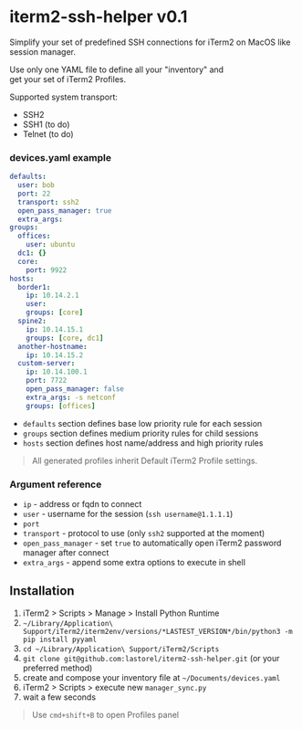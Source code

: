 # iterm2-ssh-helper v0.1

Simplify your set of predefined SSH connections for iTerm2 on MacOS like session manager.

Use only one YAML file to define all your "inventory" and  
get your set of iTerm2 Profiles.

Supported system transport:
- SSH2
- SSH1 (to do)
- Telnet (to do)

### devices.yaml example

```YAML
defaults:
  user: bob
  port: 22
  transport: ssh2
  open_pass_manager: true
  extra_args:
groups:
  offices:
    user: ubuntu
  dc1: {}
  core:
    port: 9922
hosts:
  border1:
    ip: 10.14.2.1
    user:
    groups: [core]
  spine2:
    ip: 10.14.15.1
    groups: [core, dc1]
  another-hostname:
    ip: 10.14.15.2
  custom-server:
    ip: 10.14.100.1
    port: 7722
    open_pass_manager: false
    extra_args: -s netconf
    groups: [offices]
```
- `defaults` section defines base low priority rule for each session
- `groups` section defines medium priority rules for child sessions
- `hosts` section defines host name/address and high priority rules

> All generated profiles inherit Default iTerm2 Profile settings.

### Argument reference

- `ip` - address or fqdn to connect
- `user` - username for the session (`ssh username@1.1.1.1`)
- `port`
- `transport` - protocol to use (only `ssh2` supported at the moment)
- `open_pass_manager` - set `true` to automatically open iTerm2 password manager after connect
- `extra_args` - append some extra options to execute in shell

## Installation

1. iTerm2 > Scripts > Manage > Install Python Runtime
2. `~/Library/Application\ Support/iTerm2/iterm2env/versions/*LASTEST_VERSION*/bin/python3 -m pip install pyyaml`
3. `cd ~/Library/Application\ Support/iTerm2/Scripts`
4. `git clone git@github.com:lastorel/iterm2-ssh-helper.git` (or your preferred method)
5. create and compose your inventory file at `~/Documents/devices.yaml`
6. iTerm2 > Scripts > execute new `manager_sync.py`
7. wait a few seconds

> Use `cmd+shift+B` to open Profiles panel
